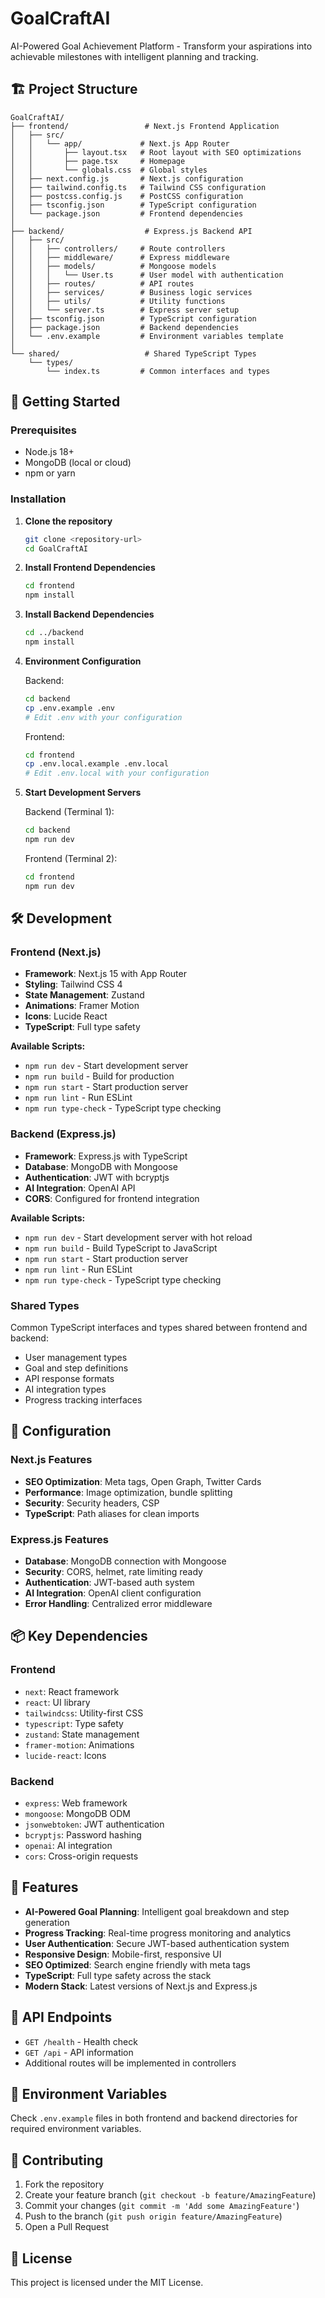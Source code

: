 # GoalCraftAI

AI-Powered Goal Achievement Platform - Transform your aspirations into achievable milestones with intelligent planning and tracking.

## 🏗️ Project Structure

```
GoalCraftAI/
├── frontend/                 # Next.js Frontend Application
│   ├── src/
│   │   └── app/             # Next.js App Router
│   │       ├── layout.tsx   # Root layout with SEO optimizations
│   │       ├── page.tsx     # Homepage
│   │       └── globals.css  # Global styles
│   ├── next.config.js       # Next.js configuration
│   ├── tailwind.config.ts   # Tailwind CSS configuration
│   ├── postcss.config.js    # PostCSS configuration
│   ├── tsconfig.json        # TypeScript configuration
│   └── package.json         # Frontend dependencies
│
├── backend/                  # Express.js Backend API
│   ├── src/
│   │   ├── controllers/     # Route controllers
│   │   ├── middleware/      # Express middleware
│   │   ├── models/          # Mongoose models
│   │   │   └── User.ts      # User model with authentication
│   │   ├── routes/          # API routes
│   │   ├── services/        # Business logic services
│   │   ├── utils/           # Utility functions
│   │   └── server.ts        # Express server setup
│   ├── tsconfig.json        # TypeScript configuration
│   ├── package.json         # Backend dependencies
│   └── .env.example         # Environment variables template
│
└── shared/                   # Shared TypeScript Types
    └── types/
        └── index.ts         # Common interfaces and types
```

## 🚀 Getting Started

### Prerequisites

- Node.js 18+ 
- MongoDB (local or cloud)
- npm or yarn

### Installation

1. **Clone the repository**
   ```bash
   git clone <repository-url>
   cd GoalCraftAI
   ```

2. **Install Frontend Dependencies**
   ```bash
   cd frontend
   npm install
   ```

3. **Install Backend Dependencies**
   ```bash
   cd ../backend
   npm install
   ```

4. **Environment Configuration**
   
   Backend:
   ```bash
   cd backend
   cp .env.example .env
   # Edit .env with your configuration
   ```
   
   Frontend:
   ```bash
   cd frontend
   cp .env.local.example .env.local
   # Edit .env.local with your configuration
   ```

5. **Start Development Servers**
   
   Backend (Terminal 1):
   ```bash
   cd backend
   npm run dev
   ```
   
   Frontend (Terminal 2):
   ```bash
   cd frontend
   npm run dev
   ```

## 🛠️ Development

### Frontend (Next.js)

- **Framework**: Next.js 15 with App Router
- **Styling**: Tailwind CSS 4
- **State Management**: Zustand
- **Animations**: Framer Motion
- **Icons**: Lucide React
- **TypeScript**: Full type safety

**Available Scripts:**
- `npm run dev` - Start development server
- `npm run build` - Build for production
- `npm run start` - Start production server
- `npm run lint` - Run ESLint
- `npm run type-check` - TypeScript type checking

### Backend (Express.js)

- **Framework**: Express.js with TypeScript
- **Database**: MongoDB with Mongoose
- **Authentication**: JWT with bcryptjs
- **AI Integration**: OpenAI API
- **CORS**: Configured for frontend integration

**Available Scripts:**
- `npm run dev` - Start development server with hot reload
- `npm run build` - Build TypeScript to JavaScript
- `npm run start` - Start production server
- `npm run lint` - Run ESLint
- `npm run type-check` - TypeScript type checking

### Shared Types

Common TypeScript interfaces and types shared between frontend and backend:
- User management types
- Goal and step definitions
- API response formats
- AI integration types
- Progress tracking interfaces

## 🔧 Configuration

### Next.js Features

- **SEO Optimization**: Meta tags, Open Graph, Twitter Cards
- **Performance**: Image optimization, bundle splitting
- **Security**: Security headers, CSP
- **TypeScript**: Path aliases for clean imports

### Express.js Features

- **Database**: MongoDB connection with Mongoose
- **Security**: CORS, helmet, rate limiting ready
- **Authentication**: JWT-based auth system
- **AI Integration**: OpenAI client configuration
- **Error Handling**: Centralized error middleware

## 📦 Key Dependencies

### Frontend
- `next`: React framework
- `react`: UI library
- `tailwindcss`: Utility-first CSS
- `typescript`: Type safety
- `zustand`: State management
- `framer-motion`: Animations
- `lucide-react`: Icons

### Backend
- `express`: Web framework
- `mongoose`: MongoDB ODM
- `jsonwebtoken`: JWT authentication
- `bcryptjs`: Password hashing
- `openai`: AI integration
- `cors`: Cross-origin requests

## 🌟 Features

- **AI-Powered Goal Planning**: Intelligent goal breakdown and step generation
- **Progress Tracking**: Real-time progress monitoring and analytics
- **User Authentication**: Secure JWT-based authentication system
- **Responsive Design**: Mobile-first, responsive UI
- **SEO Optimized**: Search engine friendly with meta tags
- **TypeScript**: Full type safety across the stack
- **Modern Stack**: Latest versions of Next.js and Express.js

## 📱 API Endpoints

- `GET /health` - Health check
- `GET /api` - API information
- Additional routes will be implemented in controllers

## 🔐 Environment Variables

Check `.env.example` files in both frontend and backend directories for required environment variables.

## 🤝 Contributing

1. Fork the repository
2. Create your feature branch (`git checkout -b feature/AmazingFeature`)
3. Commit your changes (`git commit -m 'Add some AmazingFeature'`)
4. Push to the branch (`git push origin feature/AmazingFeature`)
5. Open a Pull Request

## 📄 License

This project is licensed under the MIT License.